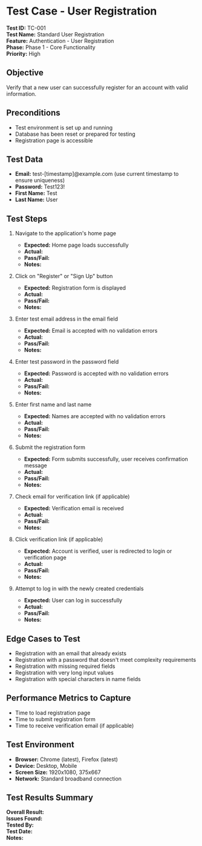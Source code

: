 # Test Case - User Registration

**Test ID:** TC-001  
**Test Name:** Standard User Registration  
**Feature:** Authentication - User Registration  
**Phase:** Phase 1 - Core Functionality  
**Priority:** High  

## Objective
Verify that a new user can successfully register for an account with valid information.

## Preconditions
- Test environment is set up and running
- Database has been reset or prepared for testing
- Registration page is accessible

## Test Data
- **Email:** test-[timestamp]@example.com (use current timestamp to ensure uniqueness)
- **Password:** Test123!
- **First Name:** Test
- **Last Name:** User

## Test Steps
1. Navigate to the application's home page
   - **Expected:** Home page loads successfully
   - **Actual:** 
   - **Pass/Fail:** 
   - **Notes:** 

2. Click on "Register" or "Sign Up" button
   - **Expected:** Registration form is displayed
   - **Actual:** 
   - **Pass/Fail:** 
   - **Notes:** 

3. Enter test email address in the email field
   - **Expected:** Email is accepted with no validation errors
   - **Actual:** 
   - **Pass/Fail:** 
   - **Notes:** 

4. Enter test password in the password field
   - **Expected:** Password is accepted with no validation errors
   - **Actual:** 
   - **Pass/Fail:** 
   - **Notes:** 

5. Enter first name and last name
   - **Expected:** Names are accepted with no validation errors
   - **Actual:** 
   - **Pass/Fail:** 
   - **Notes:** 

6. Submit the registration form
   - **Expected:** Form submits successfully, user receives confirmation message
   - **Actual:** 
   - **Pass/Fail:** 
   - **Notes:** 

7. Check email for verification link (if applicable)
   - **Expected:** Verification email is received
   - **Actual:** 
   - **Pass/Fail:** 
   - **Notes:** 

8. Click verification link (if applicable)
   - **Expected:** Account is verified, user is redirected to login or verification page
   - **Actual:** 
   - **Pass/Fail:** 
   - **Notes:** 

9. Attempt to log in with the newly created credentials
   - **Expected:** User can log in successfully
   - **Actual:** 
   - **Pass/Fail:** 
   - **Notes:** 

## Edge Cases to Test
- Registration with an email that already exists
- Registration with a password that doesn't meet complexity requirements
- Registration with missing required fields
- Registration with very long input values
- Registration with special characters in name fields

## Performance Metrics to Capture
- Time to load registration page
- Time to submit registration form
- Time to receive verification email (if applicable)

## Test Environment
- **Browser:** Chrome (latest), Firefox (latest)
- **Device:** Desktop, Mobile
- **Screen Size:** 1920x1080, 375x667
- **Network:** Standard broadband connection

## Test Results Summary
**Overall Result:**   
**Issues Found:**   
**Tested By:**   
**Test Date:**   
**Notes:**
